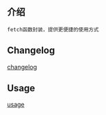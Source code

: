 ## 介绍

`fetch函数封装，提供更便捷的使用方式`

## Changelog

 [changelog](./CHANGELOG.md)

## Usage

 [usage](./packages/fetch/README.md)
